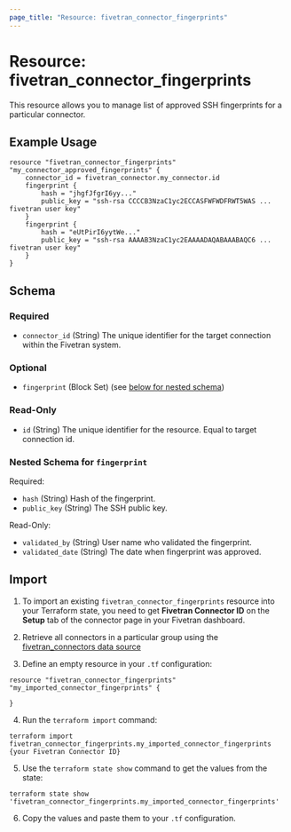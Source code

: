 ```yaml
---
page_title: "Resource: fivetran_connector_fingerprints"
---
```


# Resource: fivetran_connector_fingerprints

This resource allows you to manage list of approved SSH fingerprints for a particular connector.

## Example Usage

```hcl
resource "fivetran_connector_fingerprints" "my_connector_approved_fingerprints" {
    connector_id = fivetran_connector.my_connector.id
    fingerprint {
        hash = "jhgfJfgrI6yy..."
        public_key = "ssh-rsa CCCCB3NzaC1yc2ECCASFWFWDFRWT5WAS ... fivetran user key"
    }
    fingerprint {
        hash = "eUtPirI6yytWe..."
        public_key = "ssh-rsa AAAAB3NzaC1yc2EAAAADAQABAAABAQC6 ... fivetran user key"
    }
}
```

<!-- schema generated by tfplugindocs -->
## Schema

### Required

- `connector_id` (String) The unique identifier for the target connection within the Fivetran system.

### Optional

- `fingerprint` (Block Set) (see [below for nested schema](#nestedblock--fingerprint))

### Read-Only

- `id` (String) The unique identifier for the resource. Equal to target connection id.

<a id="nestedblock--fingerprint"></a>
### Nested Schema for `fingerprint`

Required:

- `hash` (String) Hash of the fingerprint.
- `public_key` (String) The SSH public key.

Read-Only:

- `validated_by` (String) User name who validated the fingerprint.
- `validated_date` (String) The date when fingerprint was approved.

## Import

1. To import an existing `fivetran_connector_fingerprints` resource into your Terraform state, you need to get **Fivetran Connector ID** on the **Setup** tab of the connector page in your Fivetran dashboard.

2. Retrieve all connectors in a particular group using the [fivetran_connectors data source](/docs/data-sources/connectors)

3. Define an empty resource in your `.tf` configuration:

```hcl
resource "fivetran_connector_fingerprints" "my_imported_connector_fingerprints" {

}
```

4. Run the `terraform import` command:

```
terraform import fivetran_connector_fingerprints.my_imported_connector_fingerprints {your Fivetran Connector ID}
```

5.  Use the `terraform state show` command to get the values from the state:

```
terraform state show 'fivetran_connector_fingerprints.my_imported_connector_fingerprints'
```

6. Copy the values and paste them to your `.tf` configuration.